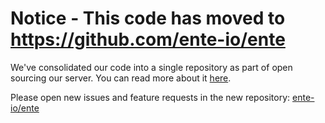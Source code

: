 # Notice - This code has moved to https://github.com/ente-io/ente

We've consolidated our code into a single repository as part of open sourcing
our server. You can read more about it
[here](https://ente.io/blog/open-sourcing-our-server/).

Please open new issues and feature requests in the new repository:
[ente-io/ente](https://github.com/ente-io/ente)
